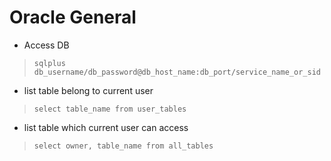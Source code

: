 # Oracle General

* Access DB
> `sqlplus db_username/db_password@db_host_name:db_port/service_name_or_sid`

* list table belong to current user
> `select table_name from user_tables`

* list table which current user can access
> `select owner, table_name from all_tables`
